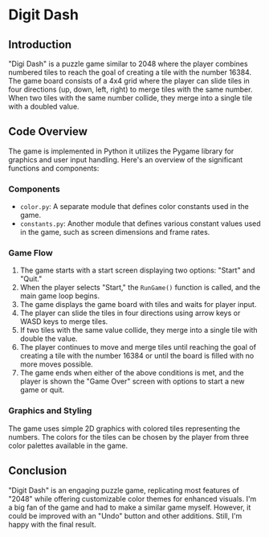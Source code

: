 # Digit Dash

## Introduction

"Digi Dash" is a puzzle game similar to 2048 where the player combines numbered tiles to reach the goal of creating a tile with the number 16384. The game board consists of a 4x4 grid where the player can slide tiles in four directions (up, down, left, right) to merge tiles with the same number. When two tiles with the same number collide, they merge into a single tile with a doubled value.

## Code Overview

The game is implemented in Python it utilizes the Pygame library for graphics and user input handling. Here's an overview of the significant functions and components:

### Components

- `color.py`: A separate module that defines color constants used in the game.
- `constants.py`: Another module that defines various constant values used in the game, such as screen dimensions and frame rates.

### Game Flow

1. The game starts with a start screen displaying two options: "Start" and "Quit."
2. When the player selects "Start," the `RunGame()` function is called, and the main game loop begins.
3. The game displays the game board with tiles and waits for player input.
4. The player can slide the tiles in four directions using arrow keys or WASD keys to merge tiles.
5. If two tiles with the same value collide, they merge into a single tile with double the value.
6. The player continues to move and merge tiles until reaching the goal of creating a tile with the number 16384 or until the board is filled with no more moves possible.
7. The game ends when either of the above conditions is met, and the player is shown the "Game Over" screen with options to start a new game or quit.

### Graphics and Styling

The game uses simple 2D graphics with colored tiles representing the numbers. The colors for the tiles can be chosen by the player from three color palettes available in the game.

## Conclusion

"Digit Dash" is an engaging puzzle game, replicating most features of "2048" while offering customizable color themes for enhanced visuals. I'm a big fan of the game and had to make a similar game myself. However, it could be improved with an "Undo" button and other additions. Still, I'm happy with the final result.
